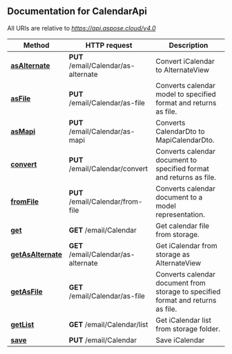 ## Documentation for CalendarApi

All URIs are relative to *https://api.aspose.cloud/v4.0*

Method | HTTP request | Description
------------- | ------------- | -------------
[**asAlternate**](CalendarApi.md#asAlternate) | **PUT** /email/Calendar/as-alternate | Convert iCalendar to AlternateView
[**asFile**](CalendarApi.md#asFile) | **PUT** /email/Calendar/as-file | Converts calendar model to specified format and returns as file.
[**asMapi**](CalendarApi.md#asMapi) | **PUT** /email/Calendar/as-mapi | Converts CalendarDto to MapiCalendarDto.
[**convert**](CalendarApi.md#convert) | **PUT** /email/Calendar/convert | Converts calendar document to specified format and returns as file.
[**fromFile**](CalendarApi.md#fromFile) | **PUT** /email/Calendar/from-file | Converts calendar document to a model representation.
[**get**](CalendarApi.md#get) | **GET** /email/Calendar | Get calendar file from storage.
[**getAsAlternate**](CalendarApi.md#getAsAlternate) | **GET** /email/Calendar/as-alternate | Get iCalendar from storage as AlternateView
[**getAsFile**](CalendarApi.md#getAsFile) | **GET** /email/Calendar/as-file | Converts calendar document from storage to specified format and returns as file.
[**getList**](CalendarApi.md#getList) | **GET** /email/Calendar/list | Get iCalendar list from storage folder.
[**save**](CalendarApi.md#save) | **PUT** /email/Calendar | Save iCalendar

            